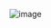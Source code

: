 ![image](https://github.com/begzodsuyunov/FirebaseOTP_PhoneVerfication/assets/73460442/5a05c944-14ef-4896-87b7-2425e8c3a8d2)
